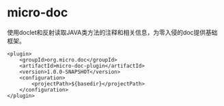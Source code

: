 # micro-doc
使用doclet和反射读取JAVA类方法的注释和相关信息，为零入侵的doc提供基础框架。


```
<plugin>
    <groupId>org.micro.doc</groupId>
    <artifactId>micro-doc-plugin</artifactId>
    <version>1.0.0-SNAPSHOT</version>
    <configuration>
        <projectPath>${basedir}</projectPath>
    </configuration>
</plugin>
```
